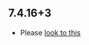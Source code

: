 ## 7.4.16+3

- Please [look to this]((https://dooboolab.github.io/flutter_sound/doc/book/CHANGELOG.html))
